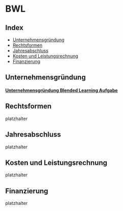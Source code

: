 # BWL

## Index

* [Unternehmensgründung](#unternehmensgründung)
* [Rechtsformen](#rechtsformen)
* [Jahresabschluss](#jahresabschluss)
* [Kosten und Leistungsrechnung](#kostenUndLeistungsrechnung)
* [Finanzierung](#finanzierung)


## Unternehmensgründung

#### [Unternehmensgründung Blended Learning Aufgabe](https://github.com/zero-divisor/TechnikerSchule/blob/master/BWL/ExistenzgruendungAusgefuellt.pdf)

## Rechtsformen

platzhalter

## Jahresabschluss

platzhalter

## Kosten und Leistungsrechnung

platzhalter

## Finanzierung

platzhalter
